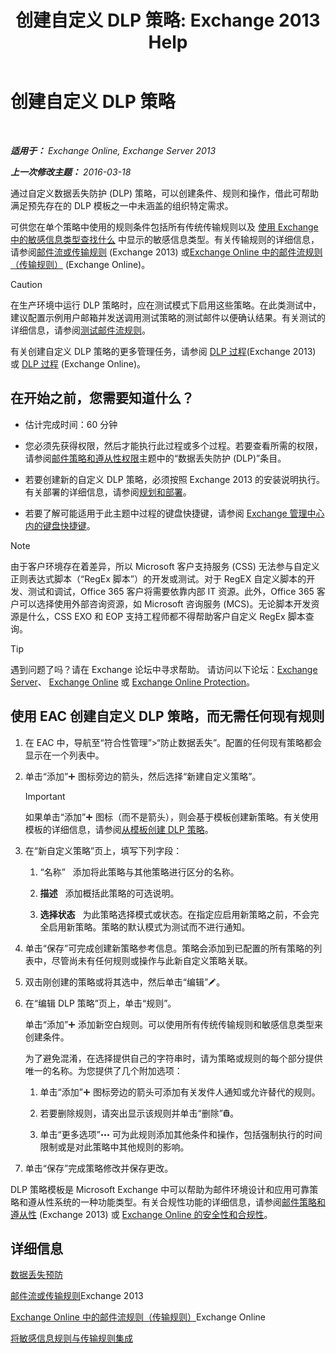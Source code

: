 ﻿---
title: '创建自定义 DLP 策略: Exchange 2013 Help'
TOCTitle: 创建自定义 DLP 策略
ms:assetid: b3299a39-9663-41e4-b76e-9d2f7879d486
ms:mtpsurl: https://technet.microsoft.com/zh-cn/library/JJ150550(v=EXCHG.150)
ms:contentKeyID: 50489722
ms.date: 01/11/2018
mtps_version: v=EXCHG.150
ms.translationtype: HT
---

# 创建自定义 DLP 策略

 

_**适用于：** Exchange Online, Exchange Server 2013_

_**上一次修改主题：** 2016-03-18_

通过自定义数据丢失防护 (DLP) 策略，可以创建条件、规则和操作，借此可帮助满足预先存在的 DLP 模板之一中未涵盖的组织特定需求。

可供您在单个策略中使用的规则条件包括所有传统传输规则以及 [使用 Exchange 中的敏感信息类型查找什么](what-the-sensitive-information-types-in-exchange-look-for-exchange-online-help.md) 中显示的敏感信息类型。有关传输规则的详细信息，请参阅[邮件流或传输规则](mail-flow-rules-transport-rules-in-exchange-2013-exchange-2013-help.md) (Exchange 2013) 或[Exchange Online 中的邮件流规则（传输规则）](https://technet.microsoft.com/zh-cn/library/jj919238\(v=exchg.150\)) (Exchange Online)。

> [!CAUTION]  
> 在生产环境中运行 DLP 策略时，应在测试模式下启用这些策略。在此类测试中，建议配置示例用户邮箱并发送调用测试策略的测试邮件以便确认结果。有关测试的详细信息，请参阅<a href="test-a-mail-flow-rule-exchange-2013-help.md">测试邮件流规则</a>。


有关创建自定义 DLP 策略的更多管理任务，请参阅 [DLP 过程](dlp-procedures-exchange-2013-help.md)(Exchange 2013) 或 [DLP 过程](https://technet.microsoft.com/zh-cn/library/jj938003\(v=exchg.150\)) (Exchange Online)。

## 在开始之前，您需要知道什么？

  - 估计完成时间：60 分钟

  - 您必须先获得权限，然后才能执行此过程或多个过程。若要查看所需的权限，请参阅[邮件策略和遵从性权限](messaging-policy-and-compliance-permissions-exchange-2013-help.md)主题中的“数据丢失防护 (DLP)”条目。

  - 若要创建新的自定义 DLP 策略，必须按照 Exchange 2013 的安装说明执行。有关部署的详细信息，请参阅[规划和部署](planning-and-deployment-for-exchange-2013-installation-instructions.md)。

  - 若要了解可能适用于此主题中过程的键盘快捷键，请参阅 [Exchange 管理中心内的键盘快捷键](keyboard-shortcuts-in-the-exchange-admin-center-exchange-online-protection-help.md)。

> [!NOTE]  
> 由于客户环境存在着差异，所以 Microsoft 客户支持服务 (CSS) 无法参与自定义正则表达式脚本（“RegEx 脚本”）的开发或测试。对于 RegEX 自定义脚本的开发、测试和调试，Office 365 客户将需要依靠内部 IT 资源。此外，Office 365 客户可以选择使用外部咨询资源，如 Microsoft 咨询服务 (MCS)。无论脚本开发资源是什么，CSS EXO 和 EOP 支持工程师都不得帮助客户自定义 RegEx 脚本查询。


> [!TIP]  
> 遇到问题了吗？请在 Exchange 论坛中寻求帮助。 请访问以下论坛：<a href="https://go.microsoft.com/fwlink/p/?linkid=60612">Exchange Server</a>、 <a href="https://go.microsoft.com/fwlink/p/?linkid=267542">Exchange Online</a> 或 <a href="https://go.microsoft.com/fwlink/p/?linkid=285351">Exchange Online Protection</a>。


## 使用 EAC 创建自定义 DLP 策略，而无需任何现有规则

1.  在 EAC 中，导航至“符合性管理”\>“防止数据丢失”。配置的任何现有策略都会显示在一个列表中。

2.  单击“添加”![添加图标](images/JJ218640.c1e75329-d6d7-4073-a27d-498590bbb558(EXCHG.150).gif "添加图标") 图标旁边的箭头，然后选择“新建自定义策略”。
    
    > [!IMPORTANT]  
    > 如果单击“添加”<img src="images/JJ218640.c1e75329-d6d7-4073-a27d-498590bbb558(EXCHG.150).gif" title="添加图标" alt="添加图标" /> 图标（而不是箭头），则会基于模板创建新策略。有关使用模板的详细信息，请参阅<a href="how-to-new-dlp-data-loss-prevention-policy-template.md">从模板创建 DLP 策略</a>。


3.  在“新自定义策略”页上，填写下列字段：
    
    1.  “名称”   添加将此策略与其他策略进行区分的名称。
    
    2.  **描述**   添加概括此策略的可选说明。
    
    3.  **选择状态**   为此策略选择模式或状态。在指定应启用新策略之前，不会完全启用新策略。策略的默认模式为测试而不进行通知。

4.  单击“保存”可完成创建新策略参考信息。策略会添加到已配置的所有策略的列表中，尽管尚未有任何规则或操作与此新自定义策略关联。

5.  双击刚创建的策略或将其选中，然后单击“编辑”![编辑图标](images/Bb124582.6f53ccb2-1f13-4c02-bea0-30690e6ea71d(EXCHG.150).gif "编辑图标")。

6.  在“编辑 DLP 策略”页上，单击“规则”。
    
    单击“添加”![添加图标](images/JJ218640.c1e75329-d6d7-4073-a27d-498590bbb558(EXCHG.150).gif "添加图标") 添加新空白规则。可以使用所有传统传输规则和敏感信息类型来创建条件。
    
    为了避免混淆，在选择提供自己的字符串时，请为策略或规则的每个部分提供唯一的名称。为您提供了几个附加选项：
    
    1.  单击“添加”![添加图标](images/JJ218640.c1e75329-d6d7-4073-a27d-498590bbb558(EXCHG.150).gif "添加图标") 图标旁边的箭头可添加有关发件人通知或允许替代的规则。
    
    2.  若要删除规则，请突出显示该规则并单击“删除”![删除图标](images/JJ657511.14f639f6-61e8-4418-bbfb-0db14de9d2f5(EXCHG.150).gif "删除图标")。
    
    3.  单击“更多选项”![更多选项图标](images/JJ150550.5381819e-3b21-4873-8714-e9b956290b28(EXCHG.150).gif "更多选项图标") 可为此规则添加其他条件和操作，包括强制执行的时间限制或是对此策略中其他规则的影响。

7.  单击“保存”完成策略修改并保存更改。

DLP 策略模板是 Microsoft Exchange 中可以帮助为邮件环境设计和应用可靠策略和遵从性系统的一种功能类型。有关合规性功能的详细信息，请参阅[邮件策略和遵从性](messaging-policy-and-compliance-exchange-2013-help.md) (Exchange 2013) 或 [Exchange Online 的安全性和合规性](https://technet.microsoft.com/zh-cn/library/jj200706\(v=exchg.150\))。

## 详细信息

[数据丢失预防](technical-overview-of-dlp-data-loss-prevention-in-exchange.md)

[邮件流或传输规则](mail-flow-rules-transport-rules-in-exchange-2013-exchange-2013-help.md)Exchange 2013

[Exchange Online 中的邮件流规则（传输规则）](https://technet.microsoft.com/zh-cn/library/jj919238\(v=exchg.150\))Exchange Online

[将敏感信息规则与传输规则集成](integrating-sensitive-information-rules-with-transport-rules-exchange-2013-help.md)

